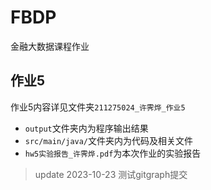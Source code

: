 # FBDP
金融大数据课程作业
## 作业5
作业5内容详见文件夹`211275024_许霁烨_作业5`
- `output`文件夹内为程序输出结果
- `src/main/java/`文件夹内为代码及相关文件
- `hw5实验报告_许霁烨.pdf`为本次作业的实验报告
> update 2023-10-23
测试gitgraph提交

